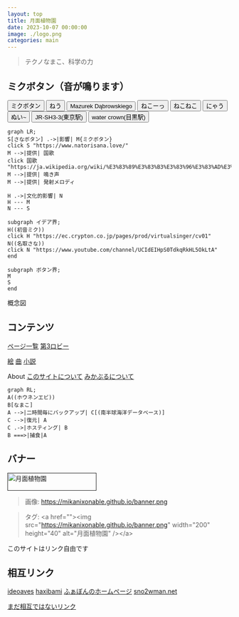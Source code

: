 ```yaml
---
layout: top
title: 月面植物園
date: 2023-10-07 00:00:00
image: ./logo.png
categories: main
---
```


<blockquote>
  <p id="quote">テクノなまこ、科学の力</p>
</blockquote>

## ミクボタン（音が鳴ります）

  <div class="mikuButton">
    <button onclick="btn('./musics/1.mp3', this)">ミクボタン</button>
    <button onclick="btn('./musics/2.mp3', this)">ねう</button>
    <button onclick="btn('./musics/3_1.mp3', this)">Mazurek Dąbrowskiego</button>
    <button onclick="btn('./musics/4.mp3', this)">ねこーっ</button>
    <button onclick="btn('./musics/5.mp3', this)">ねこねこ</button>
    <button onclick="btn('./musics/6.mp3', this)">にゃう</button>
    <button onclick="btn('./musics/7.mp3', this)">ぬい~</button>
    <button onclick="btn('./musics/21.mp3', this)">JR-SH3-3(東京駅)</button>
        <button onclick="btn('./musics/100.mp3', this)">water crown(目黒駅)</button>
  </div>


~~~mermaid
graph LR;
S[さなボタン] .->|影響| M{ミクボタン}
click S "https://www.natorisana.love/"
M -->|提供| 国歌
click 国歌 "https://ja.wikipedia.org/wiki/%E3%83%89%E3%83%B3%E3%83%96%E3%83%AD%E3%83%95%E3%82%B9%E3%82%AD%E3%81%AE%E3%83%9E%E3%82%BA%E3%83%AB%E3%82%AB"
M -->|提供| 鳴き声
M -->|提供| 発射メロディ

H .->|文化的影響| N
H --- M
N --- S

subgraph イデア界;
H((初音ミク))
click H "https://ec.crypton.co.jp/pages/prod/virtualsinger/cv01"
N((名取さな))
click N "https://www.youtube.com/channel/UCIdEIHpS0TdkqRkHL5OkLtA"
end

subgraph ボタン界;
M
S
end
~~~
概念図

## コンテンツ
[ページ一覧](1)
[第3ロビー](144)


[絵](129)
[曲](145)
[小説](146)

About
[このサイトについて](37)
[みかぶるについて](143)
~~~mermaid
graph RL;
A((ホウネンエビ))
B[なまこ]
A -->|二時間毎にバックアップ| C[(南半球海洋データベース)]
C -->|復元| A
C .->|ホスティング| B
B ===>|捕食|A
~~~


## バナー
<a href=""><img src="https://mikanixonable.github.io/banner.png" width="200" height="40" alt="月面植物園" /></a>  
> 画像: https://mikanixonable.github.io/banner.png  

>タグ: &lt;a href="">&lt;img src="https://mikanixonable.github.io/banner.png" width="200" height="40" alt="月面植物園" />&lt;/a>

このサイトはリンク自由です

## 相互リンク
[ideoaves](https://ideoaves.github.io/)
[haxibami](https://haxibami.net/)
[ふぁぼんのホームページ](https://fabon.info)
[sno2wman.net](https://sno2wman.net/)

[まだ相互ではないリンク](142)



